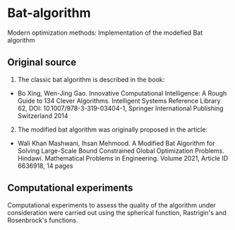 # Bat-algorithm
Modern optimization methods: Implementation of the modefied Bat algorithm

## Original source
1. The classic bat algorithm is described in the book:

- Bo Xing, Wen-Jing Gao. Innovative Computational Intelligence: A Rough Guide to 134 Clever Algorithms. Intelligent Systems Reference Library 62, DOI: 10.1007/978-3-319-03404-1, Springer International Publishing Switzerland 2014

2. The modified bat algorithm was originally proposed in the article: 

- Wali Khan Mashwani, Ihsan Mehmood. A Modified Bat Algorithm for Solving Large-Scale Bound Constrained Global Optimization Problems. Hindawi. Mathematical Problems in Engineering. Volume 2021, Article ID 6636918, 14 pages

## Computational experiments

Computational experiments to assess the quality of the algorithm under consideration were carried out using the spherical function, Rastrigin's and Rosenbrock's functions.

